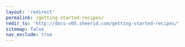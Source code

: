 ```yaml
---
layout: 'redirect'
permalink: /getting-started-recipes/
redir_to: 'http://docs-v05.sheerid.com/getting-started-recipes/'
sitemap: false
nav_exclude: true
---
```

